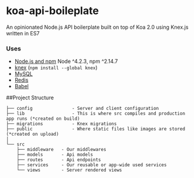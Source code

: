 # koa-api-boileplate

An opinionated Node.js API boilerplate built on top of Koa 2.0 using Knex.js written in ES7

### Uses

- [Node.js and npm](nodejs.org) Node ^4.2.3, npm ^2.14.7
- [knex](http://knexjs.org/) (`npm install --global knex`)
- [MySQL](https://hub.docker.com/_/mysql/)
- [Redis](https://redis.io/)
- [Babel](https://babeljs.io/)

##Project Structure

```
├── config               - Server and client configuration
├── lib                  - This is where src compiles and production app runs (*created on build)
├── migrations           - Knex migrations
├── public               - Where static files like images are stored (*created on upload)
│
└── src
    ├── middleware   - Our middlewares
    ├── models       - Api models
    ├── routes       - Api endpoints
    ├── services     - Our reusable or app-wide used services
    └── views        - Server rendered views

```